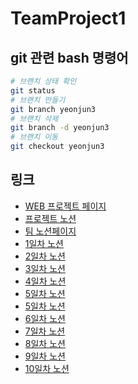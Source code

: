 # TeamProject1



## git 관련 bash 명령어
```bash
# 브랜치 상태 확인
git status
# 브랜치 만들기
git branch yeonjun3
# 브랜치 삭제
git branch -d yeonjun3
# 브랜치 이동
git checkout yeonjun3
```





## 링크
- <a href="http://leeyj85.shop/GPTeachersDay" target="_blank">WEB 프로젝트 페이지</a>
- <a href="https://codestates.notion.site/AIB-17-Team-Project-1-2023-05-15-2023-05-25-9454e090dcdf4cf891c71c0b4bd2ba5e" target="_blank">프로젝트 노션</a>
- <a href="https://www.notion.so/9891e517ff9a473491a1d4d2f3a87221?v=d776e70e97454284b0cc4c6988a77a51" target="_blank">팀 노션페이지</a>
- <a href="https://www.notion.so/1-1-23de33f86c034ca4836fb0d45bbad632" target="_blank">1일차 노션</a>
- <a href="https://www.notion.so/1-2-20fbb27c574f409a838f22aeeab6636d" target="_blank">2일차 노션</a>
- <a href="https://www.notion.so/1-3-8df24c40ff3146aaa7f1adf8fc1a1f3a" target="_blank">3일차 노션</a>
- <a href="https://www.notion.so/1-4-f0011339e35143f7a98daff17746856e" target="_blank">4일차 노션</a>
- <a href="https://www.notion.so/1-5-74bbb5f192324074ab4042312ba97c5c" target="_blank">5일차 노션</a>
- <a href="https://www.notion.so/1-5-74bbb5f192324074ab4042312ba97c5c" target="_blank">5일차 노션</a>
- <a href="https://www.notion.so/1-6-d71da6cae65446a8805f29ce147c5c37" target="_blank">6일차 노션</a>
- <a href="https://www.notion.so/1-7-70feca0a849544c09cf007c061084982" target="_blank">7일차 노션</a>
- <a href="https://www.notion.so/1-8-c0f4d48ebc0245c3b767df3d687acd08" target="_blank">8일차 노션</a>
- <a href="https://www.notion.so/1-9-09ea6055070d4ea59b0fd6369f5bae7b" target="_blank">9일차 노션</a>
- <a href="https://www.notion.so/1-10-1272b6eaf94d4bdf8eabf293bb1901ce" target="_blank">10일차 노션</a>
